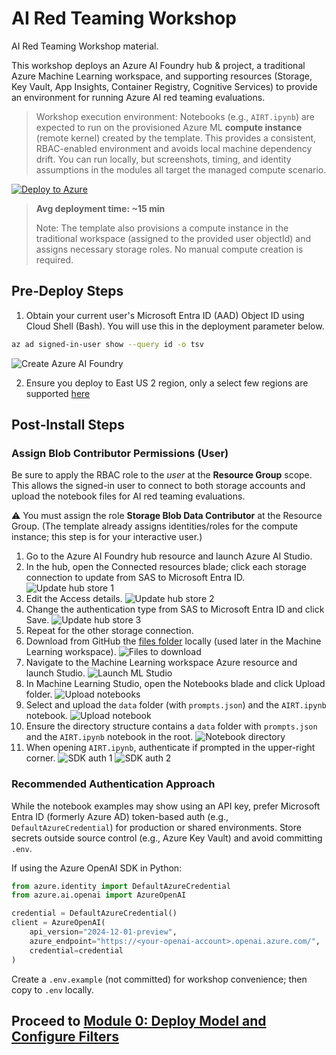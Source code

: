# AI Red Teaming Workshop

AI Red Teaming Workshop material.

This workshop deploys an Azure AI Foundry hub & project, a traditional Azure Machine Learning workspace, and supporting resources (Storage, Key Vault, App Insights, Container Registry, Cognitive Services) to provide an environment for running Azure AI red teaming evaluations.

> Workshop execution environment: Notebooks (e.g., `AIRT.ipynb`) are expected to run on the provisioned Azure ML **compute instance** (remote kernel) created by the template. This provides a consistent, RBAC-enabled environment and avoids local machine dependency drift. You can run locally, but screenshots, timing, and identity assumptions in the modules all target the managed compute scenario.

[![Deploy to Azure](https://aka.ms/deploytoazurebutton)](https://portal.azure.com/#create/Microsoft.Template/uri/https%3A%2F%2Fraw.githubusercontent.com%2Fswiftsolves-msft%2FAI-Red-Teaming-Workshop%2Fmain%2Fazuredeploy.json)

> **Avg deployment time: ~15 min**
>
> Note: The template also provisions a compute instance in the traditional workspace (assigned to the provided user objectId) and assigns necessary storage roles. No manual compute creation is required.

## Pre‑Deploy Steps

1. Obtain your current user's Microsoft Entra ID (AAD) Object ID using Cloud Shell (Bash). You will use this in the deployment parameter below.

```bash
az ad signed-in-user show --query id -o tsv
```
  
![Create Azure AI Foundry](./images/deploytemplatedirections.png)

2. Ensure you deploy to East US 2 region, only a select few regions are supported [here](https://learn.microsoft.com/en-us/azure/ai-foundry/how-to/develop/run-scans-ai-red-teaming-agent#region-support)

## Post‑Install Steps

### Assign Blob Contributor Permissions (User)

Be sure to apply the RBAC role to the *user* at the **Resource Group** scope. This allows the signed-in user to connect to both storage accounts and upload the notebook files for AI red teaming evaluations.

⚠️ You must assign the role **Storage Blob Data Contributor** at the Resource Group. (The template already assigns identities/roles for the compute instance; this step is for your interactive user.)

1. Go to the Azure AI Foundry hub resource and launch Azure AI Studio.
2. In the hub, open the Connected resources blade; click each storage connection to update from SAS to Microsoft Entra ID. ![Update hub store 1](./images/updateaihubstore1.png)
3. Edit the Access details. ![Update hub store 2](./images/updateaihubstore2.png)
4. Change the authentication type from SAS to Microsoft Entra ID and click Save. ![Update hub store 3](./images/updateaihubstore3.png)
5. Repeat for the other storage connection.
6. Download from GitHub the [files folder](https://github.com/swiftsolves-msft/AI-Red-team-evaluations-workshop/tree/main/workshop/files) locally (used later in the Machine Learning workspace). ![Files to download](./images/filestodownload.png)
7. Navigate to the Machine Learning workspace Azure resource and launch Studio. ![Launch ML Studio](./images/mlworkportal.png)
8. In Machine Learning Studio, open the Notebooks blade and click Upload folder. ![Upload notebooks](./images/mlnotebook.png)
9. Select and upload the `data` folder (with `prompts.json`) and the `AIRT.ipynb` notebook. ![Upload notebook](./images/mlnotebook2.png)
10. Ensure the directory structure contains a `data` folder with `prompts.json` and the `AIRT.ipynb` notebook in the root. ![Notebook directory](./images/mlnotebook3.png)
11. When opening `AIRT.ipynb`, authenticate if prompted in the upper-right corner. ![SDK auth 1](./images/authsdk.png) ![SDK auth 2](./images/authsdk2.png)

### Recommended Authentication Approach

While the notebook examples may show using an API key, prefer Microsoft Entra ID (formerly Azure AD) token-based auth (e.g., `DefaultAzureCredential`) for production or shared environments. Store secrets outside source control (e.g., Azure Key Vault) and avoid committing `.env`.

If using the Azure OpenAI SDK in Python:

```python
from azure.identity import DefaultAzureCredential
from azure.ai.openai import AzureOpenAI

credential = DefaultAzureCredential()
client = AzureOpenAI(
    api_version="2024-12-01-preview",
    azure_endpoint="https://<your-openai-account>.openai.azure.com/",
    credential=credential
)
```

Create a `.env.example` (not committed) for workshop convenience; then copy to `.env` locally.

## Proceed to [Module 0: Deploy Model and Configure Filters](./workshop/Module%200%20-%20Deploy%20Model%20and%20Configure%20Filters.md)

